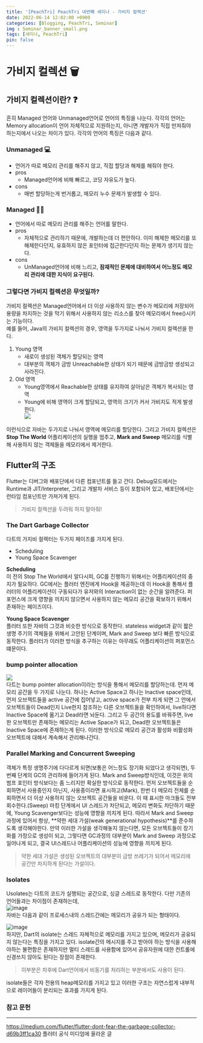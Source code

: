 ```yaml
---
title: '[PeachTri] PeachTri 네번째 세미나 - 가비지 컬렉션'
date: 2022-06-14 12:02:00 +0900
categories: [Blogging, PeachTri, Seminar]
img : Seminar_banner_small.png
tags: [세미나, PeachTri]
pin: false
---
```

# 가비지 컬렉션  :wastebasket:
## 가비지 컬렉션이란? ❓
 흔히 Managed 언어와 Unmanaged언어로 언어의 특징을 나눈다.
 각각의 언어는 Memory allocation이 언어 자체적으로 지원하는지, 아니면 개발자가 직접 만져줘야 하는지에서 나오는 차이가 있다. 각각의 언어의 특징은 다음과 같다.
 ### Unmanaged 💻
 - 언어가 따로 메모리 관리를 해주지 않고, 직접 할당과 해제를 해줘야 한다.
 - pros
    - Managed언어에 비해 빠르고, 코딩 자유도가 높다.
 - cons
    - 매번 할당하는게 번거롭고, 메모리 누수 문제가 발생할 수 있다.

### Managed 👨‍🏭
 - 언어에서 따로 메모리 관리를 해주는 언어를 말한다.
 - pros
    - 자체적으로 관리하기 때문에, 개발하는데 더 편안하다. 이미 해제한 메모리를 또 해제한다던지, 유효하지 않은 포인터에 접근한다던지 하는 문제가 생기지 않는다.
 - cons
    - UnManaged언어에 비해 느리고, **잠재적인 문제에 대비하여서 어느정도 메모리 관리에 대한 지식이 요구된다.** 
### 그렇다면 가비지 컬렉션은 무엇일까?
가비지 컬렉션은 Managed언어에서 더 이상 사용하지 않는 변수가 메모리에 저장되어 용량을 차지하는 것을 막기 위해서 사용하지 않는 리소스를 찾아 메모리에서 free()시키는 기능이다.  
예를 들어, Java의 가비지 컬렉션의 경우, 영역을 두가지로 나눠서 가비지 컬렉션을 한다.
1. Young 영역
   - 새로이 생성된 객체가 할당되는 영역
   - 대부분의 객체가 금방 Unreachable한 상태가 되기 때문에 금방금방 생성되고 사라진다.
2. Old 영역
   - Young영역에서 Reachable한 상태를 유지하여 살아남은 객체가 복사되는 영역
   - Young에 비해 영역이 크게 할당되고, 영역의 크기가 커서 가비지도 적게 발생한다.  
![](https://img1.daumcdn.net/thumb/R1280x0/?scode=mtistory2&fname=https%3A%2F%2Fblog.kakaocdn.net%2Fdn%2Fva8qQ%2FbtqUSpSocbS%2FkxTvtnmrdhf4bnVPXth0UK%2Fimg.png)  

이런식으로 자바는 두가지로 나눠서 영역에 메모리를 할당한다.
그리고 가비지 컬렉션은 **Stop The World** 어플리케이션의 실행을 멈추고, **Mark and Sweep** 메모리를 식별해 사용하지 않는 객체들을 메모리에서 제거한다. 

## Flutter의 구조
Flutter는 디버그와 배포단에서 다른 컴포넌트를 들고 간다. Debug모드에서는 Runtime과 JIT/Interpreter, 그리고 개발자 서비스 등이 포함되어 있고, 배포단에서는 런타임 컴포넌트만 가져가게 된다.

> 가비지 컬렉션을 두려워 하지 말아줘!

### The Dart Garbage Collector
다트의 가지비 컬렉터는 두가지 페이즈를 가지게 된다.
- Scheduling
- Young Space Scavenger

**Scheduling**  
이 전의 Stop The World에서 알다시피, GC를 진행하기 위해서는 어플리케이션의 중지가 필요하다. GC에서는 플러터 엔진에게 Hook을 제공하는데 이 Hook을 통해서 플러터의 어플리케이션이 구동되다가 유저와의 Interaction이 없는 순간을 알려준다. 퍼포먼스에 크게 영향을 끼치지 않으면서 사용하지 않는 메모리 공간을 확보하기 위해서 존재하는 페이즈이다.  
  
**Young Space Scavenger**  
플러터 또한 자바의 그것과 비슷한 방식으로 동작한다. stateless widget과 같이 짧은 생명 주기의 객체들을 위해서 고안된 단계이며, Mark and Sweep 보다 빠른 방식으로 동작한다. 플러터가 이러한 방식을 추구하는 이유는 아무래도 어플리케이션의 퍼포먼스 떄문이다.

### bump pointer allocation
![](https://miro.medium.com/max/1400/1*pNaeZ0l8oMCP-f1UUs-V1g.png)  
다트는 bump pointer allocation이라는 방식을 통해서 메모리를 할당하는데. 먼저 메모리 공간을 두 가지로 나눈다. 하나는 Active Space고 하나는 Inactive space인데, 먼저 오브젝트들을 active 공간에 집어넣고, active space가 전부 차게 되면 그 안에서 오브젝트들이 Dead인지 Live한지 참조하는 다른 오브젝트들을 확인하여서, live하다면 Inactive Space에 옮기고 Dead라면 놔둔다. 그리고 두 공간의 용도를 바꿔주면, live한 오브젝트만 존재하는 메모리는 Active Space가 되고, Dead한 오브젝트들은 Inactive Space에 존재하는게 된다. 이러한 방식으로 메모리 공간과 활성화 비활성화 오브젝트에 대해서 계속해서 관리해나간다.  

### Parallel Marking and Concurrent Sweeping
객체가 특정 생명주기에 다다르게 되면(보통은 어느정도 장기화 되었다고 생각되면), 두번째 단계의 GC의 관리하에 들어가게 된다. Mark and Sweep방식인데, 이것은 위의 범프 포인터 방식보다는 좀 느리지만 확실한 방식으로 동작한다. 먼저 오브젝트들을 순회하면서 사용중인지 아닌지, 사용중이라면 표시하고(Mark), 한번 더 메모리 전체를 순회하면서 더 이상 사용하지 않는 오브젝트 공간들을 비운다. 이 때 표시한 마크들도 전부 회수한다.(Sweep)
 마킹 단계에서 UI 스레드가 차단되고, 메모리 변화도 차단하기 때문에, Young Scavenger보다는 성능에 영향을 끼치게 된다. 따라서 Mark and Sweep 과정에 있어서 항상, **약한 세대 가설(weak generational hypothesis)**를 준수하도록 생각해야한다. 만약 이러한 가설을 생각해놓지 않는다면, 모든 오브젝트들이 장기화를 가정으로 생성이 되고, 그렇다면 GC과정의 대부분이 Mark and Sweep 과정으로 일어나게 되고, 결국 UI스레드나 어플리케이션의 성능에 영향을 끼치게 된다.

 > 약한 세대 가설은 생성된 오브젝트의 대부분이 금방 쓰레기가 되어서 메모리에 공간만 차지하게 된다는 가설이다.

### Isolates
Usolates는 다트의 코드가 실행되는 공간으로, 싱글 스레드로 동작한다. 다만 기존의 언어들과는 차이점이 존재하는데,  
![image](https://user-images.githubusercontent.com/74250270/174203282-feacc2b2-7bc1-4880-8c32-fa17cfef2bdc.png)  
자바는 다음과 같이 프로세스내의 스레드간에는 메모리가 공유가 되는 형태이다.  
  

![image](https://user-images.githubusercontent.com/74250270/174203334-b0a313ff-3fa6-4a6a-9171-2a4e096aca18.png)  
하지만, Dart의 isolate는 스레드 자체적으로 메모리를 가지고 있으며, 메모리가 공유되지 않는다는 특징을 가지고 있다. isolate간의 메시지를 주고 받아야 하는 방식을 사용해야하는 불편함은 존재하지만 멀티 스레드를 사용함에 있어서 공유자원에 대한 컨트롤에 신경쓰지 않아도 된다는 장점이 존재한다.

> 이부분은 차후에 Dart언어에서 비동기를 처리하는 부분에서도 사용이 된다.

isolate들은 각자 전용의 heap메모리를 가지고 있고 이러한 구조는 자연스럽게 내부적으로 레이어들이 분리되는 효과를 가지게 된다.

### 참고 문헌
---
https://medium.com/flutter/flutter-dont-fear-the-garbage-collector-d69b3ff1ca30
플러터 공식 미디엄에 올라온 글
